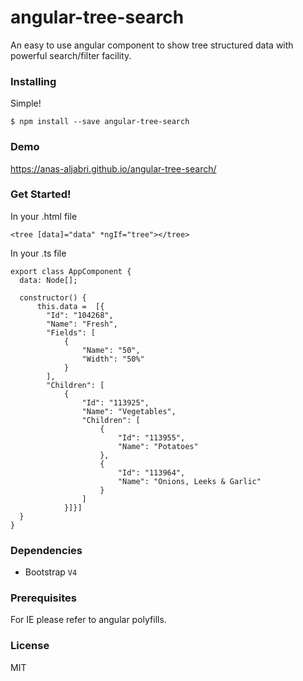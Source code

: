 # angular-tree-search

An easy to use angular component to show tree structured data with powerful search/filter facility. 

### Installing

Simple!

```
$ npm install --save angular-tree-search
```
### Demo

https://anas-aljabri.github.io/angular-tree-search/

### Get Started!

In your .html file

```
<tree [data]="data" *ngIf="tree"></tree>
```

In your .ts file

```
export class AppComponent {
  data: Node[]; 

  constructor() {
      this.data =  [{
        "Id": "104268",
        "Name": "Fresh",
        "Fields": [
            {
                "Name": "50",
                "Width": "50%"
            }
        ],
        "Children": [
            {
                "Id": "113925",
                "Name": "Vegetables",
                "Children": [
                    {
                        "Id": "113955",
                        "Name": "Potatoes"
                    },
                    {
                        "Id": "113964",
                        "Name": "Onions, Leeks & Garlic"
                    }
                ]
            }]}]
  }
}
```

### Dependencies
 * Bootstrap <code>V4</code>

### Prerequisites

For IE please refer to angular polyfills.

### License

MIT

